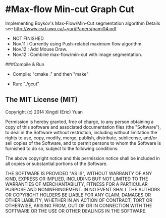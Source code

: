 #Max-flow Min-cut Graph Cut
=====================
Implementing Boykov's Max-Flow/Min-Cut segmentation algorithm
Details see http://www.csd.uwo.ca/~yuri/Papers/pami04.pdf

* NOT FINISHED
* Nov.11 : Currently using Push–relabel maximum flow algorithm.
* Nov.12 : Add Mouse Draw.
* Nov.12 : Combine max-flow/min-cut with image segmentation.

###Compile & Run

* Compile: "cmake ." and then "make" 
 
* Run: "./gcut" 

The MIT License (MIT)
------------------

Copyright (c) 2014 Xingdi (Eric) Yuan

Permission is hereby granted, free of charge, to any person obtaining a copy
of this software and associated documentation files (the "Software"), to deal
in the Software without restriction, including without limitation the rights
to use, copy, modify, merge, publish, distribute, sublicense, and/or sell
copies of the Software, and to permit persons to whom the Software is
furnished to do so, subject to the following conditions:

The above copyright notice and this permission notice shall be included in
all copies or substantial portions of the Software.

THE SOFTWARE IS PROVIDED "AS IS", WITHOUT WARRANTY OF ANY KIND, EXPRESS OR
IMPLIED, INCLUDING BUT NOT LIMITED TO THE WARRANTIES OF MERCHANTABILITY,
FITNESS FOR A PARTICULAR PURPOSE AND NONINFRINGEMENT. IN NO EVENT SHALL THE
AUTHORS OR COPYRIGHT HOLDERS BE LIABLE FOR ANY CLAIM, DAMAGES OR OTHER
LIABILITY, WHETHER IN AN ACTION OF CONTRACT, TORT OR OTHERWISE, ARISING FROM,
OUT OF OR IN CONNECTION WITH THE SOFTWARE OR THE USE OR OTHER DEALINGS IN
THE SOFTWARE.